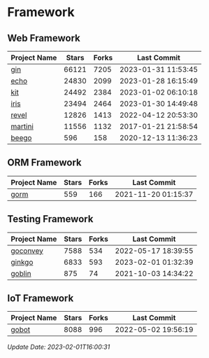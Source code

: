 # Framework

## Web Framework
| Project Name | Stars | Forks | Last Commit |
| ------------ | ----- | ----- | ----------- |
| [gin](https://github.com/gin-gonic/gin) | 66121 | 7205 | 2023-01-31 11:53:45 |
| [echo](https://github.com/labstack/echo) | 24830 | 2099 | 2023-01-28 16:15:49 |
| [kit](https://github.com/go-kit/kit) | 24492 | 2384 | 2023-01-02 06:10:18 |
| [iris](https://github.com/kataras/iris) | 23494 | 2464 | 2023-01-30 14:49:48 |
| [revel](https://github.com/revel/revel) | 12826 | 1413 | 2022-04-12 20:53:30 |
| [martini](https://github.com/go-martini/martini) | 11556 | 1132 | 2017-01-21 21:58:54 |
| [beego](https://github.com/astaxie/beego) | 596 | 158 | 2020-12-13 11:36:23 |

## ORM Framework
| Project Name | Stars | Forks | Last Commit |
| ------------ | ----- | ----- | ----------- |
| [gorm](https://github.com/jinzhu/gorm) | 559 | 166 | 2021-11-20 01:15:37 |

## Testing Framework
| Project Name | Stars | Forks | Last Commit |
| ------------ | ----- | ----- | ----------- |
| [goconvey](https://github.com/smartystreets/goconvey) | 7588 | 534 | 2022-05-17 18:39:55 |
| [ginkgo](https://github.com/onsi/ginkgo) | 6833 | 593 | 2023-02-01 01:32:39 |
| [goblin](https://github.com/franela/goblin) | 875 | 74 | 2021-10-03 14:34:22 |

## IoT Framework
| Project Name | Stars | Forks | Last Commit |
| ------------ | ----- | ----- | ----------- |
| [gobot](https://github.com/hybridgroup/gobot) | 8088 | 996 | 2022-05-02 19:56:19 |

*Update Date: 2023-02-01T16:00:31*